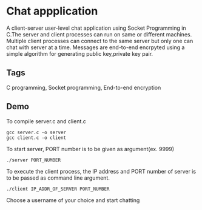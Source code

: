 # Chat appplication

A client-server user-level chat application using Socket Programming in C.The server and client processes can run on same or different machines. Multiple client processes can connect to the same server but only one can chat with server at a time. Messages are end-to-end encrpyted using a simple algorithm for generating public key,private key pair.

## Tags
C programming, Socket programming, End-to-end encryption

## Demo

To compile server.c and client.c
<br/>

```
gcc server.c -o server
gcc client.c -o client
```

To start server, PORT number is to be given as argument(ex. 9999)

```
./server PORT_NUMBER
````

To execute the client process, the IP address and PORT number of server is to be passed as command line argument.
```
./client IP_ADDR_OF_SERVER PORT_NUMBER
```

Choose a username of your choice and start chatting
